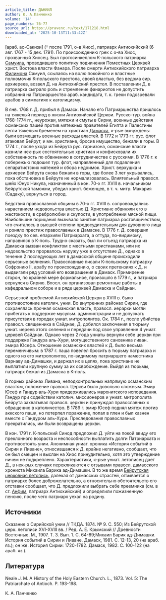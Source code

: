 ```yaml
---
article_title: ДАНИИЛ
author: К. А.Панченко
volume: '14'
page_numbers: 76-77
source_url: https://pravenc.ru/text/171218.html
downloaded_at: '2025-10-13T11:33:42Z'
---
```


[араб. ас-Сакизи] († после 1791, о-в Хиос), патриарх Антиохийский (6 авг. 1767 - 15 дек. 1791). По происхождению грек с о-ва Хиос, прозванный Хиосец. Был протосинкеллом К-польского патриарха [Самуила](https://pravenc.ru/text/Самуил.html), проводившего политику подчинения Поместных Церквей христ. Востока власти Фанара. После смерти Антиохийского патриарха [Филимона](https://pravenc.ru/text/Филимона.html) Самуил, ссылаясь на волю покойного и властные полномочия К-польского престола, своей властью, без ведома сир. архиереев, возвел Д. на Антиохийский престол. В поставлении Д. в патриарха сыграло роль и стремление фанариотов не допустить избрания на Патриаршество араб. кандидата, т. к. греки подозревали арабов в симпатиях к католицизму.

В янв. 1768 г. Д. прибыл в Дамаск. Начало его Патриаршества пришлось на тяжелый период в жизни Антиохийской Церкви. Русско-тур. война 1768-1774 гг., неурожаи, мятежи и смуты в Сирии, военные действия османских пашей против мятежных правителей Египта и Палестины легли тяжелым бременем на христиан [Дамаска](https://pravenc.ru/text/Дамаск.html), к-рые вынуждены были возмещать военные расходы властей. В 1772 и 1773 гг. рус. флот атаковал Бейрут, и мн. христиане, бросив имущество, бежали в горы. В 1774 г., после ухода из Бейрута рус. гарнизона, османские власти казнили нек-рых состоятельных христиан и конфисковали их собственность по обвинению в сотрудничестве с русскими. В 1776 г. к побережью подошел тур. флот, направленный для подавления сепаратистских мятежей и сбора недоимок. Христ. верхушка и архиереи Бейрута снова бежали в горы, где более 3 лет укрывались, пока обстановка в Бейруте не нормализовалась. Влиятельный правосл. шейх Юнус Никула, назначенный в кон. 70-х гг. XVIII в. начальником Бейрутской таможни, убедил христ. беженцев, в т. ч. митр. Макария (Садаку), вернуться в город.

Бедствия православной общины в 70-х гг. XVIII в. сопровождались нарастанием недовольства властью Д. Христиане обвиняли его в жестокости, в сребролюбии и скупости, в употреблении мясной пищи. Наибольшие порицания вызывало занятие патриарха ростовщичеством, что считалось в высшей степени предосудительным для духовного лица и роняло престиж православных в Дамаске. В 1776 г. Д. совершил поездку по сев. епархиям Патриархата, а оттуда, по-видимому, направился в К-поль. Трудно сказать, был ли отъезд патриарха из Дамаска вызван конфликтом с местными христианами, или их недовольство прорвалось наружу уже в отсутствие Д., однако в течение 2 последующих лет в дамасской общине происходили серьезные волнения. Православные писали К-польскому патриарху Софронию II, арабу по происхождению, о своих претензиях к Д. и выдвигали ряд условий его возвращения в Дамаск. Примирение сторон, по крайней мере формальное, произошло в 1779 г., и патриарх вернулся в Сирию. Впосл. он организовал ремонтные работы в кафедральном соборе и в ряде церквей Дамаска и Сайднаи.

Серьезной проблемой Антиохийской Церкви в XVIII в. было противостояние католич. унии. Во внутренних районах Сирии, где сохранялась прочная османская власть, правосл. иерархи могли прибегать к поддержке мусульм. администрации и не допускать присутствия в городах униат. митрополитов. Ок. 1784 г., после убийства правосл. священника в Сайднае, Д. добился заключения в тюрьму униат. иереев этого селения и передачи под свое управление 4 униат. церквей Сайднаи. Однако через 2 года униаты вернули себе церкви при поддержке Гандура аль-Хури, могущественного сановника ливан. эмира Юсефа. Отношение османских властей к Д. было весьма переменчивым: в 1787 г. паша повелел бросить в тюрьму патриарха и одного из его митрополитов, по-видимому патриаршего наместника Варнаву ад-Димашки, и держал их в цепях, пока христиане не выплатили крупную сумму за их освобождение. Выйдя из тюрьмы, патриарх бежал из Дамаска в К-поль.

В горных районах Ливана, неподконтрольных напрямую османским властям, положение правосл. Церкви было довольно сложным. Эмир Юсеф и Гандур аль-Хури придерживались маронитского исповедания. Гандур при содействии католич. миссионеров и униат. митрополита Бейрута захватывал правосл. церкви и принуждал православных к обращению в католичество. В 1789 г. эмир Юсеф поднял мятеж против аккского паши, но потерпел поражение, попал в плен и был казнен вместе с Гандуром аль-Хури. Преследования православных прекратились, им были возвращены церкви.

В кон. 1791 г. К-польский Синод предложил Д. уйти на покой ввиду его преклонного возраста и неспособности выплатить долги Патриархата и противостоять унии. Анонимная униат. хроника «История событий в Сирии и Ливане», относившаяся к Д. крайне негативно, сообщает, что он был смещен и выслан на Хиос принудительно, хотя это утверждение ничем не подкреплено. Характеристики, к-рые униат. летописец дает Д., в нек-рых случаях перекликаются с отзывами правосл. дамасского хрониста Михаила Барика ад-Димашки. В то же время [Бейрутская церковная летопись](<https://pravenc.ru/text/Бейрутская церковная летопись.html>), далекая от дамасских страстей, отзывается о патриархе более доброжелательно, а относительно обстоятельств его отставки сообщает, что Д. предложили выбрать себе преемника (см. в ст. [Анфим](<https://pravenc.ru/text/АНФИМ ЛАВРИОТ.html>), патриарх Антиохийский) и определили пожизненную пенсию, после чего патриарх уехал на родину.

## Источники

Сказание о Сирийской унии // ТКДА. 1874. № 9. С. 550; Из Бейрутской церк. летописи XVI-XVIII вв. / Ред. А. Е. Крымский // Древности Восточные. М., 1907. Т. 3. Вып. 1. С. 64-89;Михаил Барик ад-Димашки. История событий в Сирии и Ливане. Дамаск, 1981. С. 12-13, 20 (на араб. яз.); он же. История Сирии: 1720-1782. Дамаск, 1982. С. 100-122 (на араб. яз.).

## Литература

Neale J. M. A History of the Holy Eastern Church. L., 1873. Vol. 5: The Patriarchate of Antioch. P. 193-198.

К. А.  Панченко
